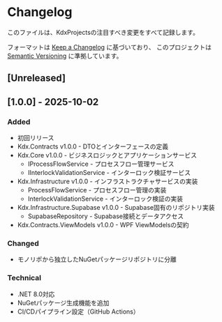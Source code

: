 # Changelog

このファイルは、KdxProjectsの注目すべき変更をすべて記録します。

フォーマットは [Keep a Changelog](https://keepachangelog.com/ja/1.0.0/) に基づいており、
このプロジェクトは [Semantic Versioning](https://semver.org/lang/ja/) に準拠しています。

## [Unreleased]

## [1.0.0] - 2025-10-02

### Added
- 初回リリース
- Kdx.Contracts v1.0.0 - DTOとインターフェースの定義
- Kdx.Core v1.0.0 - ビジネスロジックとアプリケーションサービス
  - IProcessFlowService - プロセスフロー管理サービス
  - IInterlockValidationService - インターロック検証サービス
- Kdx.Infrastructure v1.0.0 - インフラストラクチャサービスの実装
  - ProcessFlowService - プロセスフロー管理の実装
  - InterlockValidationService - インターロック検証の実装
- Kdx.Infrastructure.Supabase v1.0.0 - Supabase固有のリポジトリ実装
  - SupabaseRepository - Supabase接続とデータアクセス
- Kdx.Contracts.ViewModels v1.0.0 - WPF ViewModelsの契約

### Changed
- モノリポから独立したNuGetパッケージリポジトリに分離

### Technical
- .NET 8.0対応
- NuGetパッケージ生成機能を追加
- CI/CDパイプライン設定（GitHub Actions）
